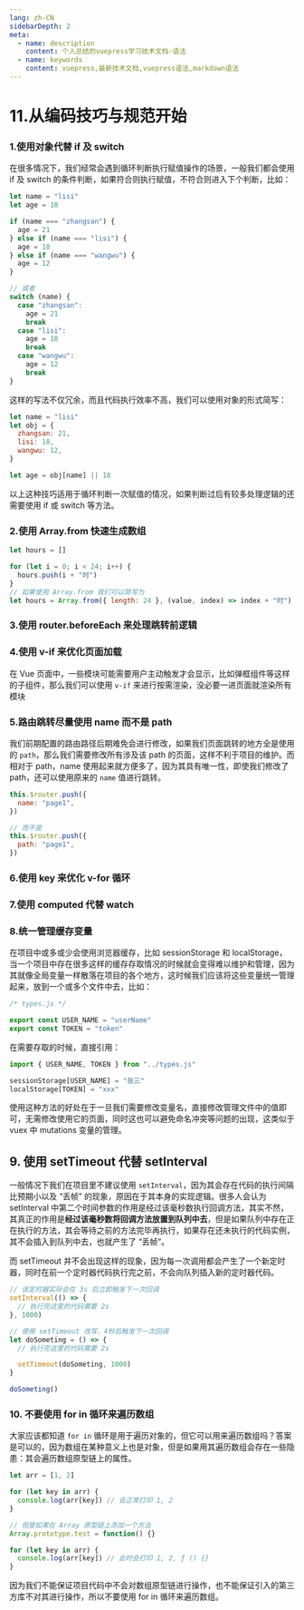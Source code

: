 ```yaml
---
lang: zh-CN
sidebarDepth: 2
meta:
  - name: description
    content: 个人总结的vuepress学习技术文档-语法
  - name: keywords
    content: vuepress,最新技术文档,vuepress语法,markdown语法
---
```


# 11.从编码技巧与规范开始

### 1.使用对象代替 if 及 switch

在很多情况下，我们经常会遇到循环判断执行赋值操作的场景，一般我们都会使用 if 及 switch 的条件判断，如果符合则执行赋值，不符合则进入下个判断，比如：

```js
let name = "lisi"
let age = 18

if (name === "zhangsan") {
  age = 21
} else if (name === "lisi") {
  age = 18
} else if (name === "wangwu") {
  age = 12
}

// 或者
switch (name) {
  case "zhangsan":
    age = 21
    break
  case "lisi":
    age = 18
    break
  case "wangwu":
    age = 12
    break
}
```

这样的写法不仅冗余，而且代码执行效率不高，我们可以使用对象的形式简写：

```js
let name = "lisi"
let obj = {
  zhangsan: 21,
  lisi: 18,
  wangwu: 12,
}

let age = obj[name] || 18
```

以上这种技巧适用于循环判断一次赋值的情况，如果判断过后有较多处理逻辑的还需要使用 if 或 switch 等方法。

### 2.使用 Array.from 快速生成数组

```js
let hours = []

for (let i = 0; i < 24; i++) {
  hours.push(i + "时")
}
// 如果使用 Array.from 我们可以简写为
let hours = Array.from({ length: 24 }, (value, index) => index + "时")
```

### 3.使用 router.beforeEach 来处理跳转前逻辑

### 4.使用 v-if 来优化页面加载

在 Vue 页面中，一些模块可能需要用户主动触发才会显示，比如弹框组件等这样的子组件，那么我们可以使用 `v-if` 来进行按需渲染，没必要一进页面就渲染所有模块

### 5.路由跳转尽量使用 name 而不是 path

我们前期配置的路由路径后期难免会进行修改，如果我们页面跳转的地方全是使用的 `path`，那么我们需要修改所有涉及该 path 的页面，这样不利于项目的维护。而相对于 path，name 使用起来就方便多了，因为其具有唯一性，即使我们修改了 path，还可以使用原来的 `name` 值进行跳转。

```js
this.$router.push({
  name: "page1",
})

// 而不是
this.$router.push({
  path: "page1",
})
```

### 6.使用 key 来优化 v-for 循环

### 7.使用 computed 代替 watch

### 8.统一管理缓存变量

在项目中或多或少会使用浏览器缓存，比如 sessionStorage 和 localStorage，当一个项目中存在很多这样的缓存存取情况的时候就会变得难以维护和管理，因为其就像全局变量一样散落在项目的各个地方，这时候我们应该将这些变量统一管理起来，放到一个或多个文件中去，比如：

```js
/* types.js */

export const USER_NAME = "userName"
export const TOKEN = "token"
```

在需要存取的时候，直接引用：

```js
import { USER_NAME, TOKEN } from "../types.js"

sessionStorage[USER_NAME] = "张三"
localStorage[TOKEN] = "xxx"
```

使用这种方法的好处在于一旦我们需要修改变量名，直接修改管理文件中的值即可，无需修改使用它的页面，同时这也可以避免命名冲突等问题的出现，这类似于 vuex 中 mutations 变量的管理。

## 9\. 使用 setTimeout 代替 setInterval

一般情况下我们在项目里不建议使用 `setInterval`，因为其会存在代码的执行间隔比预期小以及 “丢帧” 的现象，原因在于其本身的实现逻辑。很多人会认为 setInterval 中第二个时间参数的作用是经过该毫秒数执行回调方法，其实不然，其真正的作用是**经过该毫秒数将回调方法放置到队列中去**，但是如果队列中存在正在执行的方法，其会等待之前的方法完毕再执行，如果存在还未执行的代码实例，其不会插入到队列中去，也就产生了 “丢帧”。

而 setTimeout 并不会出现这样的现象，因为每一次调用都会产生了一个新定时器，同时在前一个定时器代码执行完之前，不会向队列插入新的定时器代码。

```js
// 该定时器实际会在 3s 后立即触发下一次回调
setInterval(() => {
  // 执行完这里的代码需要 2s
}, 1000)

// 使用 setTimeout 改写，4秒后触发下一次回调
let doSometing = () => {
  // 执行完这里的代码需要 2s

  setTimeout(doSometing, 1000)
}

doSometing()
```

### 10\. 不要使用 for in 循环来遍历数组

大家应该都知道 `for in` 循环是用于遍历对象的，但它可以用来遍历数组吗？答案是可以的，因为数组在某种意义上也是对象，但是如果用其遍历数组会存在一些隐患：其会遍历数组原型链上的属性。

```js
let arr = [1, 2]

for (let key in arr) {
  console.log(arr[key]) // 会正常打印 1, 2
}

// 但是如果在 Array 原型链上添加一个方法
Array.prototype.test = function() {}

for (let key in arr) {
  console.log(arr[key]) // 此时会打印 1, 2, ƒ () {}
}
```

因为我们不能保证项目代码中不会对数组原型链进行操作，也不能保证引入的第三方库不对其进行操作，所以不要使用 for in 循环来遍历数组。
